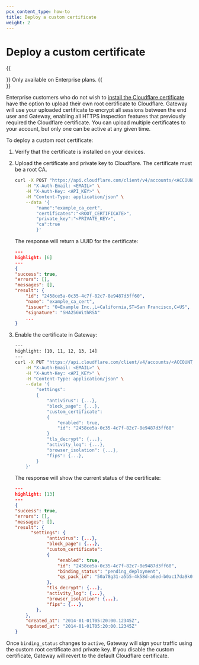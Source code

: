 ```yaml
---
pcx_content_type: how-to
title: Deploy a custom certificate
weight: 2
---
```


# Deploy a custom certificate

{{<Aside type="note">}}
Only available on Enterprise plans.
{{</Aside>}}

Enterprise customers who do not wish to [install the Cloudflare certificate](/cloudflare-one/connections/connect-devices/warp/user-side-certificates/install-cloudflare-cert/) have the option to upload their own root certificate to Cloudflare. Gateway will use your uploaded certificate to encrypt all sessions between the end user and Gateway, enabling all HTTPS inspection features that previously required the Cloudflare certificate. You can upload multiple certificates to your account, but only one can be active at any given time.

To deploy a custom root certificate:

1. Verify that the certificate is installed on your devices.

2. Upload the certificate and private key to Cloudflare. The certificate must be a root CA.

    ```bash
    curl -X POST "https://api.cloudflare.com/client/v4/accounts/<ACCOUNT_ID>/mtls_certificates"\
        -H "X-Auth-Email: <EMAIL>" \
        -H "X-Auth-Key: <API_KEY>" \
        -H "Content-Type: application/json" \
        --data '{
            "name":"example_ca_cert",
            "certificates":"<ROOT_CERTIFICATE>",
            "private_key":"<PRIVATE_KEY>",
            "ca":true
            }'
    ```

    The response will return a UUID for the certificate:

    ```json
    ---
    highlight: [6]
    ---
    {
    "success": true,
    "errors": [],
    "messages": [],
    "result": {
        "id": "2458ce5a-0c35-4c7f-82c7-8e9487d3ff60",
        "name": "example_ca_cert",
        "issuer": "O=Example Inc.,L=California,ST=San Francisco,C=US",
        "signature": "SHA256WithRSA"
        ...    
    }
    ```

3. Enable the certificate in Gateway:

    ```bash
    ---
    highlight: [10, 11, 12, 13, 14]
    ---
    curl -X PUT "https://api.cloudflare.com/client/v4/accounts/<ACCOUNT_ID>/gateway/configuration"\
        -H "X-Auth-Email: <EMAIL>" \
        -H "X-Auth-Key: <API_KEY>" \
        -H "Content-Type: application/json" \
        --data '{
            "settings":
            {
                "antivirus": {...},
                "block_page": {...},
                "custom_certificate":
                {
                    "enabled": true,
                    "id": "2458ce5a-0c35-4c7f-82c7-8e9487d3ff60"
                }
                "tls_decrypt": {...},
                "activity_log": {...},
                "browser_isolation": {...},
                "fips": {...},
            }
        }'
    ```

    The response will show the current status of the certificate:

    ```json
    ---
    highlight: [13]
    ---
    {
    "success": true,
    "errors": [],
    "messages": [],
    "result": {
          "settings": {
                "antivirus": {...},
                "block_page": {...},
                "custom_certificate":
                {
                    "enabled": true,
                    "id": "2458ce5a-0c35-4c7f-82c7-8e9487d3ff60",
                    "binding_status": "pending_deployment",
                    "qs_pack_id": "50a78g31-a5b5-4k58d-a6ed-b0ac17da9k05"
                },
                "tls_decrypt": {...},
                "activity_log": {...},
                "browser_isolation": {...},
                "fips": {...},
            },
        },
        "created_at": "2014-01-01T05:20:00.12345Z",
        "updated_at": "2014-01-01T05:20:00.12345Z"
    }
    ```

Once `binding_status` changes to `active`, Gateway will sign your traffic using the custom root certificate and private key.  If you disable the custom certificate, Gateway will revert to the default Cloudflare certificate.
